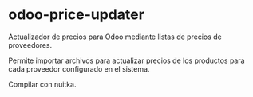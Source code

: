 # odoo-price-updater

Actualizador de precios para Odoo mediante listas de precios de proveedores.

Permite importar archivos para actualizar precios de los productos para cada proveedor configurado en el sistema.

Compilar con nuitka.